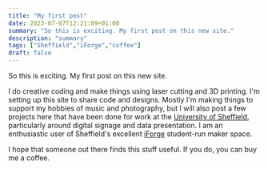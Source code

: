 ```yaml
---
title: "My first post"
date: 2023-07-07T12:21:09+01:00
summary: "So this is exciting. My first post on this new site."
description: "summary"
tags: ["Sheffield","iForge","coffee"]
draft: false
---
```


So this is exciting. My first post on this new site. 

I do creative coding and make things using laser cutting and 3D printing. I'm setting up this site to share code and designs. Mostly I'm making things to support my hobbies of music and photography, but I will also post a few projects here that have been done for work at the [University of Sheffield](https://www.sheffield.ac.uk), particularly around digital signage and data presentation. I am an enthusiastic user of Sheffield's excellent [iForge](https://iforgesheffield.org/) student-run maker space. 

I hope that someone out there finds this stuff useful. If you do, you can buy me a coffee. 

<script type="text/javascript" src="https://cdnjs.buymeacoffee.com/1.0.0/button.prod.min.js" data-name="bmc-button" data-slug="nerdimmunity" data-color="#5F7FFF" data-emoji=""  data-font="Cookie" data-text="Buy me a coffee" data-outline-color="#000000" data-font-color="#ffffff" data-coffee-color="#FFDD00" ></script>

